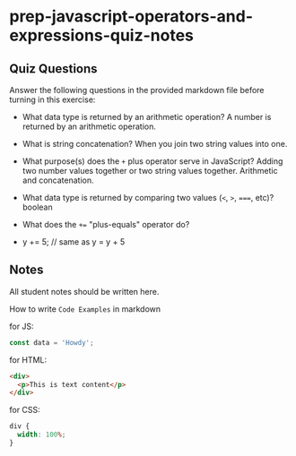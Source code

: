 # prep-javascript-operators-and-expressions-quiz-notes

## Quiz Questions

Answer the following questions in the provided markdown file before turning in this exercise:

- What data type is returned by an arithmetic operation?
  A number is returned by an arithmetic operation.

- What is string concatenation?
  When you join two string values into one.

- What purpose(s) does the `+` plus operator serve in JavaScript?
  Adding two number values together or two string values together. Arithmetic and concatenation.

- What data type is returned by comparing two values (`<`, `>`, `===`, etc)?
  boolean

- What does the `+=` "plus-equals" operator do?
- y += 5; // same as y = y + 5

## Notes

All student notes should be written here.

How to write `Code Examples` in markdown

for JS:

```javascript
const data = 'Howdy';
```

for HTML:

```html
<div>
  <p>This is text content</p>
</div>
```

for CSS:

```css
div {
  width: 100%;
}
```
